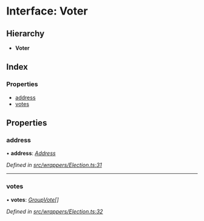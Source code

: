 # Interface: Voter

## Hierarchy

* **Voter**

## Index

### Properties

* [address](_wrappers_election_.voter.md#address)
* [votes](_wrappers_election_.voter.md#votes)

## Properties

###  address

• **address**: *[Address](../modules/_base_.md#address)*

*Defined in [src/wrappers/Election.ts:31](https://github.com/celo-org/celo-monorepo/blob/master/packages/contractkit/src/wrappers/Election.ts#L31)*

___

###  votes

• **votes**: *[GroupVote](_wrappers_election_.groupvote.md)[]*

*Defined in [src/wrappers/Election.ts:32](https://github.com/celo-org/celo-monorepo/blob/master/packages/contractkit/src/wrappers/Election.ts#L32)*
